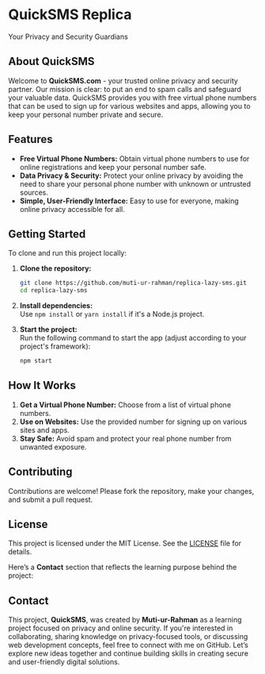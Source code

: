 
# QuickSMS Replica

Your Privacy and Security Guardians

## About QuickSMS

Welcome to **QuickSMS.com** - your trusted online privacy and security partner. Our mission is clear: to put an end to spam calls and safeguard your valuable data. QuickSMS provides you with free virtual phone numbers that can be used to sign up for various websites and apps, allowing you to keep your personal number private and secure.

## Features

- **Free Virtual Phone Numbers:** Obtain virtual phone numbers to use for online registrations and keep your personal number safe.
- **Data Privacy & Security:** Protect your online privacy by avoiding the need to share your personal phone number with unknown or untrusted sources.
- **Simple, User-Friendly Interface:** Easy to use for everyone, making online privacy accessible for all.

## Getting Started

To clone and run this project locally:

1. **Clone the repository:**
   ```bash
   git clone https://github.com/muti-ur-rahman/replica-lazy-sms.git
   cd replica-lazy-sms
   ```

2. **Install dependencies:**  
   Use `npm install` or `yarn install` if it's a Node.js project.

3. **Start the project:**  
   Run the following command to start the app (adjust according to your project's framework):
   ```bash
   npm start
   ```

## How It Works

1. **Get a Virtual Phone Number:** Choose from a list of virtual phone numbers.
2. **Use on Websites:** Use the provided number for signing up on various sites and apps.
3. **Stay Safe:** Avoid spam and protect your real phone number from unwanted exposure.

## Contributing

Contributions are welcome! Please fork the repository, make your changes, and submit a pull request. 

## License

This project is licensed under the MIT License. See the [LICENSE](LICENSE) file for details.

Here’s a **Contact** section that reflects the learning purpose behind the project:

## Contact

This project, **QuickSMS**, was created by **Muti-ur-Rahman** as a learning project focused on privacy and online security. If you're interested in collaborating, sharing knowledge on privacy-focused tools, or discussing web development concepts, feel free to connect with me on GitHub. Let’s explore new ideas together and continue building skills in creating secure and user-friendly digital solutions.

